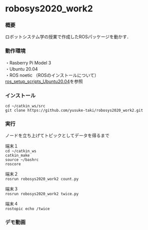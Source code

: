 # robosys2020_work2

### 概要
ロボットシステム学の授業で作成したROSパッケージを動かす．

### 動作環境  
・Rasberry Pi Model 3    
・Ubuntu 20.04  
・ROS noetic
（ROSのインストールについて）
[ros_setup_scripts_Ubuntu20.04](http://github.com/ryuichiueda/ros_setup_scripts_Ubuntu20.04_server)を参照

### インストール
`cd ~/catkin_ws/src`  
`git clone https://github.com/yusuke-taki/robosys2020_work2.git`  

### 実行
ノードを立ち上げてトピックとしてデータを得るまで

端末１  
`cd ~/catkin_ws`  
`catkin_make`  
`source ~/bashrc`  
`roscore`  

端末２  
`rosrun robosys2020_work2 count.py`  

端末３  
`rosrun robosys2020_work2 twice.py`  

端末４  
`rostopic echo /twice`  

### デモ動画
